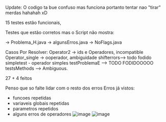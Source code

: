 Update: O codigo ta bue confuso mas funciona portanto tentar nao "tirar" merdas hahahah xD

15 testes estão funcionais, 

Testes que estão corretos mas o Script não mostra:

-> Problema_H.java
-> algunsErros.java
-> NoFlags.java


Casos Por Resolver:
Operator2 -> ids e Operadores, incompatible
Operator_single -> ooperador, ambiguidade
shifterrors--> todo fodido
simpletest - operador simples
testProblemaE --> TODO FODIDOOOOO
testsMethods --> Ambiguous.


27 + 4 feitos

Penso que so falte lidar com o resto dos erros
Erros já vistos:
 * funcoes repetidas
 * variaveis globais repetidas
 * parametros repetidos
 * alguns erros de operadores
 ![image](https://user-images.githubusercontent.com/86196394/202829192-24aee77e-05e2-4400-91de-12d4da781db5.png)
![image](https://user-images.githubusercontent.com/86196394/202829205-b06edfeb-829c-4858-954b-7ea0e5b04803.png)

